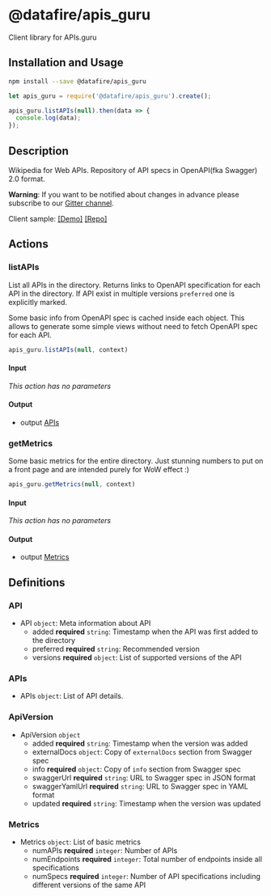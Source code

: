 # @datafire/apis_guru

Client library for APIs.guru

## Installation and Usage
```bash
npm install --save @datafire/apis_guru
```
```js
let apis_guru = require('@datafire/apis_guru').create();

apis_guru.listAPIs(null).then(data => {
  console.log(data);
});
```

## Description

Wikipedia for Web APIs. Repository of API specs in OpenAPI(fka Swagger) 2.0 format.

**Warning**: If you want to be notified about changes in advance please subscribe to our [Gitter channel](https://gitter.im/APIs-guru/api-models).

Client sample: [[Demo]](https://apis.guru/simple-ui) [[Repo]](https://github.com/APIs-guru/simple-ui)


## Actions

### listAPIs
List all APIs in the directory.
Returns links to OpenAPI specification for each API in the directory.
If API exist in multiple versions `preferred` one is explicitly marked.

Some basic info from OpenAPI spec is cached inside each object.
This allows to generate some simple views without need to fetch OpenAPI spec for each API.



```js
apis_guru.listAPIs(null, context)
```

#### Input
*This action has no parameters*

#### Output
* output [APIs](#apis)

### getMetrics
Some basic metrics for the entire directory.
Just stunning numbers to put on a front page and are intended purely for WoW effect :)



```js
apis_guru.getMetrics(null, context)
```

#### Input
*This action has no parameters*

#### Output
* output [Metrics](#metrics)



## Definitions

### API
* API `object`: Meta information about API
  * added **required** `string`: Timestamp when the API was first added to the directory
  * preferred **required** `string`: Recommended version
  * versions **required** `object`: List of supported versions of the API

### APIs
* APIs `object`: List of API details.

### ApiVersion
* ApiVersion `object`
  * added **required** `string`: Timestamp when the version was added
  * externalDocs `object`: Copy of `externalDocs` section from Swagger spec
  * info **required** `object`: Copy of `info` section from Swagger spec
  * swaggerUrl **required** `string`: URL to Swagger spec in JSON format
  * swaggerYamlUrl **required** `string`: URL to Swagger spec in YAML format
  * updated **required** `string`: Timestamp when the version was updated

### Metrics
* Metrics `object`: List of basic metrics
  * numAPIs **required** `integer`: Number of APIs
  * numEndpoints **required** `integer`: Total number of endpoints inside all specifications
  * numSpecs **required** `integer`: Number of API specifications including different versions of the same API


